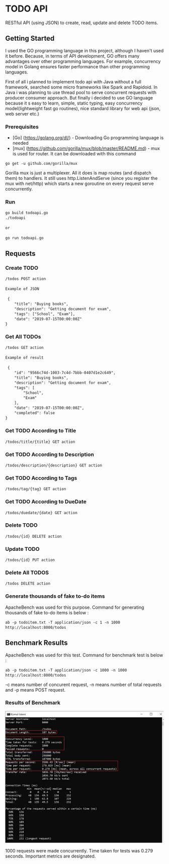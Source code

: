 # TODO API

RESTful API (using JSON) to create, read, update and delete TODO items.

## Getting Started
I used the GO programming language in this project, although I haven't used it before. Because, in terms of API development, GO offers many advantages over other programming languages. For example, concurrency model in Golang ensures faster performance than other programming languages.

First of all i planned to implement todo api with Java without a full framework, searched some micro frameworks like Spark and Rapidoid. In Java i was planning to use thread pool to serve concurrent requests with producer consumer approach. But finally i decided to use GO language because it s easy to learn, simple, static typing, easy concurrency model(lightweight fast go routines), nice standard library for web api (json, web server etc.) 

### Prerequisites

* [Go] (https://golang.org/dl/) - Downloading Go programming language is needed
* [mux] (https://github.com/gorilla/mux/blob/master/README.md) - mux is used for router. It can be downloaded with this command

```
go get -u github.com/gorilla/mux
```
Gorilla mux is just a multiplexer. All it does is map routes (and dispatch them) to handlers. It still uses http.ListenAndServe (since you register the mux with net/http) which starts a new goroutine on every request serve concurrently. 


### Run

```
go build todoapi.go
./todoapi

or

go run todoapi.go
```

## Requests

### Create TODO

```
/todos POST action

Example of JSON

 {
    "title": "Buying books",
    "description": "Getting document for exam",
    "tags": ["School", "Exam"],
    "date": "2019-07-15T00:00:00Z"
}
```

### Get All TODOs

```
/todos GET action

Example of result

 {
    "id": "9566c74d-1003-7c4d-7bbb-0407d1e2c649",
    "title": "Buying books",
    "description": "Getting document for exam",
    "tags": [
        "School",
        "Exam"
    ],
    "date": "2019-07-15T00:00:00Z",
    "completed": false
}
```

### Get TODO According to Title

```
/todos/title/{title} GET action
```

### Get TODO According to Description

```
/todos/description/{description} GET action
```

### Get TODO According to Tags

```
/todos/tag/{tag} GET action
```

### Get TODO According to DueDate

```
/todos/duedate/{date} GET action
```

### Delete TODO

```
/todos/{id} DELETE action
```

### Update TODO

```
/todos/{id} PUT action
```
### Delete All TODOS

```
/todos DELETE action
```

### Generate thousands of fake to-do items


ApacheBench was used for this purpose. Command for generating thousands of fake to-do items is below :

```
ab -p todoitem.txt -T application/json -c 1 -n 1000 http://localhost:8000/todos

```


## Benchmark Results
ApacheBench was used for this test. Command for benchmark test is below :

```
ab -p todoitem.txt -T application/json -c 1000 -n 1000 http://localhost:8000/todos
```
-c means number of concurent request, -n means number of total requests and -p means POST request.

### Results of Benchmark

![Benchmark](test.jpg)

1000 requests were made concurrently. Time taken for tests was 0.279 seconds. Important metrics are designated.



